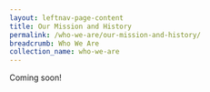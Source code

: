 ```yaml
---
layout: leftnav-page-content
title: Our Mission and History
permalink: /who-we-are/our-mission-and-history/
breadcrumb: Who We Are
collection_name: who-we-are
---
```


Coming soon!
